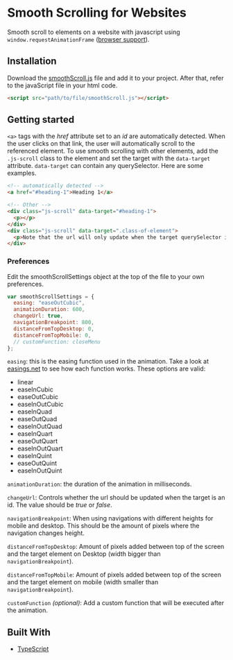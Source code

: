 # Smooth Scrolling for Websites

Smooth scroll to elements on a website with javascript using `window.requestAnimationFrame` ([browser support](https://caniuse.com/#feat=requestanimationframe)).

## Installation
Download the [smoothScroll.js](https://raw.githubusercontent.com/wesselvanree/smooth-scrolling/master/dist/smoothScroll.js) file and add it to your project. After that, refer to the javaScript file in your html code.

```html
<script src="path/to/file/smoothScroll.js"></script>
```

## Getting started

`<a>` tags with the *href* attribute set to an *id* are automatically detected. When the user clicks on that link, the user will automatically scroll to the referenced element. To use smooth scrolling with other elements, add the `.js-scroll` class to the element and set the target with the `data-target` attribute. `data-target` can contain any querySelector. Here are some examples.
```html
<!-- automatically detected -->
<a href="#heading-1">Heading 1</a>

<!-- Other -->
<div class="js-scroll" data-target="#heading-1">
  <p></p>
</div>
<div class="js-scroll" data-target=".class-of-element">
  <p>Note that the url will only update when the target querySelector is an id</p>
</div>
```

### Preferences

Edit the smoothScrollSettings object at the top of the file to your own preferences.

```js
var smoothScrollSettings = {
  easing: "easeOutCubic",
  animationDuration: 600,
  changeUrl: true,
  navigationBreakpoint: 800,
  distanceFromTopDesktop: 0,
  distanceFromTopMobile: 0,
  // customFunction: closeMenu
};
```

`easing`: this is the easing function used in the animation. Take a look at  [easings.net](https://easings.net/) to see how each function works. These options are valid:
- linear
- easeInCubic
- easeOutCubic
- easeInOutCubic
- easeInQuad
- easeOutQuad
- easeInOutQuad
- easeInQuart
- easeOutQuart
- easeInOutQuart
- easeInQuint
- easeOutQuint
- easeInOutQuint

`animationDuration`: the duration of the animation in milliseconds.

`changeUrl`: Controls whether the url should be updated when the target is an id. The value should be *true* or *false*.

`navigationBreakpoint`: When using navigations with different heights for mobile and desktop. This should be the amount of pixels where the navigation changes height.

`distanceFromTopDesktop`: Amount of pixels added between top of the screen and the target element on Desktop (width bigger than `navigationBreakpoint`).

`distanceFromTopMobile`: Amount of pixels added between top of the screen and the target element on mobile (width smaller than `navigationBreakpoint`).

`customFunction` *(optional)*: Add a custom function that will be executed after the animation.

## Built With

- [TypeScript](https://www.typescriptlang.org/docs/)

<!-- ## Contributing

Please read [CONTRIBUTING.md]() for details on our code of conduct, and the process for submitting pull requests to us. -->

<!-- ## Versioning

We use [SemVer](http://semver.org/) for versioning. For the versions available, see the [tags on this repository](https://github.com/your/project/tags).
 -->

<!-- ## License

This project is licensed under the MIT License - see the [LICENSE.md](LICENSE.md) file for details -->

<!-- ## Acknowledgments

- Hat tip to anyone whose code was used
- Inspiration
- etc
 -->
